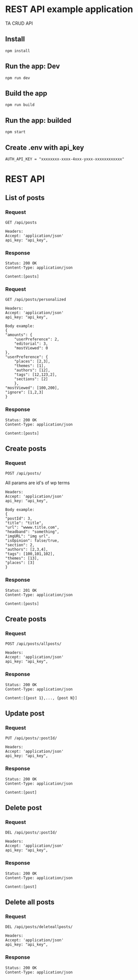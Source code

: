# REST API example application

TA CRUD API

## Install

    npm install

## Run the app: Dev

    npm run dev

## Build the app

    npm run build

## Run the app: builded

    npm start

## Create .env with api_key

    AUTH_API_KEY = "xxxxxxxx-xxxx-4xxx-yxxx-xxxxxxxxxxxx"

# REST API

## List of posts

### Request

`GET /api/posts`

    Headers:
    Accept: 'application/json'
    api_key: "api_key",

### Response

    Status: 200 OK
    Content-Type: application/json

    Content:[posts]

### Request

`GET /api/posts/personalized`

    Headers:
    Accept: 'application/json'
    api_key: "api_key",

    Body example:
    {
    "amounts": {
        "userPreference": 2,
        "editorial": 3,
        "mostViewed": 0
    },
    "userPreference": {
        "places": [2,3],
        "themes": [1],
        "authors": [12],
        "tags": [12,123,2],
        "sections": [2]
        },
    "mostViewed": [100,200],
    "ignore": [1,2,3]
    }

### Response

    Status: 200 OK
    Content-Type: application/json

    Content:[posts]

## Create posts

### Request

`POST /api/posts/`

All params are id's of wp terms

    Headers:
    Accept: 'application/json'
    api_key: "api_key",

    Body example:
    {
    "postId": 3,
    "title": "title",
    "url": "wwww.title.com",
    "headband": "something",
    "imgURL": "img url",
    "isOpinion": false/true,
    "section": 2,
    "authors": [2,3,4],
    "tags": [100,101,102],
    "themes": [13],
    "places": [3]
    }

### Response

    Status: 201 OK
    Content-Type: application/json

    Content:[posts]

## Create posts

### Request

`POST /api/posts/allposts/`

    Headers:
    Accept: 'application/json'
    api_key: "api_key",

### Response

    Status: 200 OK
    Content-Type: application/json

    Content:[{post 1},..., {post N}]

## Update post

### Request

`PUT /api/posts/:postId/`

    Headers:
    Accept: 'application/json'
    api_key: "api_key",

### Response

    Status: 200 OK
    Content-Type: application/json

    Content:[post]

## Delete post

### Request

`DEL /api/posts/:postId/`

    Headers:
    Accept: 'application/json'
    api_key: "api_key",

### Response

    Status: 200 OK
    Content-Type: application/json

    Content:[post]

## Delete all posts

### Request

`DEL /api/posts/deleteallposts/`

    Headers:
    Accept: 'application/json'
    api_key: "api_key",

### Response

    Status: 200 OK
    Content-Type: application/json
